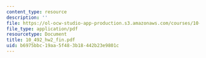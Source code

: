 ```yaml
---
content_type: resource
description: ''
file: https://ol-ocw-studio-app-production.s3.amazonaws.com/courses/10-492-2-integrated-chemical-engineering-topics-i-introduction-to-biocatalysis-fall-2004/b6975bbc19aa5f483b18442b23e9801c_10_492_hw2_fin.pdf
file_type: application/pdf
resourcetype: Document
title: 10_492_hw2_fin.pdf
uid: b6975bbc-19aa-5f48-3b18-442b23e9801c
---
```

